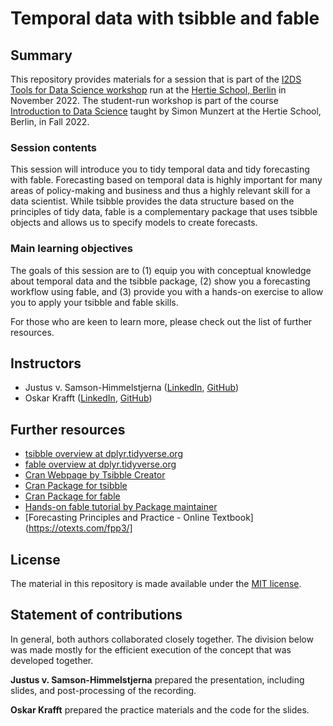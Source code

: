 # Temporal data with tsibble and fable


## Summary

This repository provides materials for a session that is part of the [I2DS Tools for Data Science workshop](https://github.com/intro-to-data-science-22-workshop) run at the [Hertie School, Berlin](https://www.hertie-school.org/en/) in November 2022. The student-run workshop is part of the course [Introduction to Data Science](https://github.com/intro-to-data-science-22) taught by Simon Munzert at the Hertie School, Berlin, in Fall 2022.

### Session contents

This session will introduce you to tidy temporal data and tidy forecasting with fable. Forecasting based on temporal data is highly important for many areas of policy-making and business and thus a highly relevant skill for a data scientist. While tsibble provides the data structure based on the principles of tidy data, fable is a complementary package that uses tsibble objects and allows us to specify models to create forecasts. 

### Main learning objectives

The goals of this session are to (1) equip you with conceptual knowledge about temporal data and the tsibble package, (2) show you a forecasting workflow using fable, and (3) provide you with a hands-on exercise to allow you to apply your tsibble and fable skills. 

For those who are keen to learn more, please check out the list of further resources.


## Instructors

- Justus v. Samson-Himmelstjerna ([LinkedIn](linkedin.com/in/justus-v-samson-himmelstjerna-bb592617a), [GitHub](https://github.com/jvsamson))
- Oskar Krafft ([LinkedIn](linkedin.com/in/oskar-krafft-883ab31a2), [GitHub](https://github.com/OskarKrafft))


## Further resources

- [tsibble overview at dplyr.tidyverse.org](https://tsibble.tidyverts.org)
- [fable overview at dplyr.tidyverse.org](https://fable.tidyverts.org)
- [Cran Webpage by Tsibble Creator](http://cran.nexr.com/web/packages/tsibble/vignettes/intro-tsibble.html)
- [Cran Package for tsibble](https://cran.r-project.org/web/packages/tsibble/tsibble.pdf)
- [Cran Package for fable](https://cran.r-project.org/web/packages/fable/fable.pdf)
- [Hands-on fable tutorial by Package maintainer](https://www.mitchelloharawild.com/blog/fable/)
- [Forecasting Principles and Practice - Online Textbook](https://otexts.com/fpp3/]


## License

The material in this repository is made available under the [MIT license](http://opensource.org/licenses/mit-license.php). 

## Statement of contributions

In general, both authors collaborated closely together. The division below was made mostly for the efficient execution of the concept that was developed together.

**Justus v. Samson-Himmelstjerna** prepared the presentation, including slides, and post-processing of the recording.

**Oskar Krafft** prepared the practice materials and the code for the slides.

